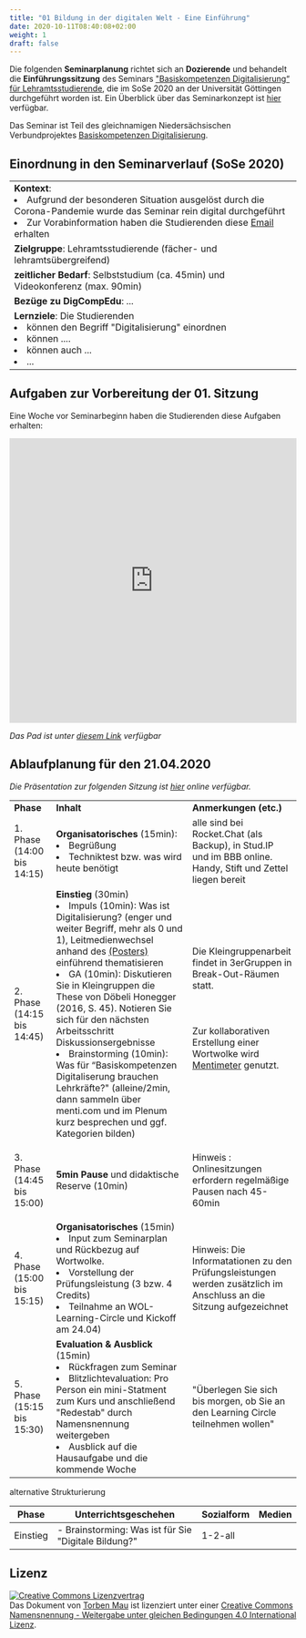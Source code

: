 ```yaml
---
title: "01 Bildung in der digitalen Welt - Eine Einführung"
date: 2020-10-11T08:40:08+02:00
weight: 1
draft: false
---
```



Die folgenden **Seminarplanung** richtet sich an **Dozierende** und behandelt die **Einführungssitzung** des  Seminars ["Basiskompetenzen Digitalisierung“ für Lehramtsstudierende](https://univz.uni-goettingen.de/qisserver/rds?state=verpublish&status=init&vmfile=no&moduleCall=webInfo&publishConfFile=webInfo&publishSubDir=veranstaltung&veranstaltung.veranstid=262605), die im SoSe 2020 an der Universität Göttingen durchgeführt worden ist.
Ein Überblick über das Seminarkonzept ist [hier](https://pad.gwdg.de/s/H1Pr8M4hB#) verfügbar.

Das Seminar ist Teil des gleichnamigen Niedersächsischen Verbundprojektes [Basiskompetenzen Digitalisierung](https://http://www.lehrerbildungsverbund-niedersachsen.de/index.php?s=ProjektBasiskompetenzenDigitalisierung).


## Einordnung in den Seminarverlauf (SoSe 2020)


<table>
  <tr>
    <td><b>Kontext</b>:
        <li>Aufgrund der besonderen Situation ausgelöst durch die Corona-Pandemie wurde das Seminar rein digital durchgeführt</li>
        <li>Zur Vorabinformation haben die Studierenden diese  <a href="https://docs.google.com/document/d/1ytJLBmvdGgSY2dAN3dKL4JfPaGXM4A2dzzqLTAYqhmI/edit#heading=h.l3l3f69hx6c6">Email</a> erhalten</li>  
    </td>
  </tr>
  <tr>
      <td><b>Zielgruppe</b>: Lehramtsstudierende (fächer- und lehramtsübergreifend)</td>
  </tr>
  <tr>
      <td><b>zeitlicher Bedarf</b>: Selbststudium (ca. 45min) und Videokonferenz (max. 90min)</td>
  </tr>
  <tr>
    <td><b>Bezüge zu DigCompEdu</b>:  ...</td>
  </tr>
  <tr>
    <td><b>Lernziele</b>: Die Studierenden
<li>können den Begriff "Digitalisierung" einordnen</li>

<li>können ....  </li>

<li>können auch ... </li>
<li>...</li>
</td>
  </tr>
</table>


## Aufgaben zur Vorbereitung der 01. Sitzung



Eine Woche vor Seminarbeginn haben die Studierenden diese Aufgaben erhalten:

<iframe width="100%" height="500" src="https://pad.gwdg.de/s/HyfJuBmuU#" frameborder="0"></iframe>

*Das Pad ist unter [diesem Link](https://pad.gwdg.de/s/HyfJuBmuU#) verfügbar*


## Ablaufplanung für den 21.04.2020

*Die Präsentation zur folgenden Sitzung ist [hier](https://docs.google.com/presentation/d/1tF9XJ0IFceWI1TkYYVJlxX1L6Sdn85dsShFLtDV8Jog/edit#slide=id.g838d997fc1_0_2) online verfügbar.*

<table>
  <tr>
    <td><b>Phase</b></td>
    <td><b>Inhalt</b></td>
    <td><b>Anmerkungen (etc.)</b></td>
  </tr>
  <tr>
    <td>1. Phase
 (14:00
bis 14:15)</td>
      <td><b>Organisatorisches </b>(15min):
        <li>Begrüßung</li>
        <li>Techniktest bzw. was wird heute benötigt </li>       
    </td>
    <td>alle sind bei Rocket.Chat (als Backup), in Stud.IP und im BBB online. Handy, Stift und Zettel liegen bereit </td>
  </tr>
  <tr>
    <td>2. Phase
 (14:15
bis 14:45)
</td>
    <td><b>Einstieg</b> (30min)
            <li>Impuls (10min): Was ist Digitalisierung? (enger und weiter Begriff, mehr als 0 und 1), Leitmedienwechsel anhand des <a href="http://mehrals0und1.ch/pub/Digital/Poster/a3-poster-der-digitale-leitmedienwechsel-und-die-schule.pdf">(Posters)</a> einführend thematisieren </li>
             <li>GA (10min): Diskutieren Sie in Kleingruppen  die These von Döbeli Honegger (2016, S. 45). Notieren Sie sich  für den nächsten Arbeitsschritt Diskussionsergebnisse </li>
        <li>Brainstorming (10min): Was für  “Basiskompetenzen Digitaliserung brauchen Lehrkräfte?" (alleine/2min, dann sammeln über menti.com und im Plenum kurz besprechen und ggf. Kategorien bilden)</li>
</td>
    <td>Die Kleingruppenarbeit findet in 3erGruppen in Break-Out-Räumen statt. <br></br>
    <br></br>
        Zur kollaborativen Erstellung einer Wortwolke wird <a href="https://www.mentimeter.com">Mentimeter</a> genutzt.  <br></br>
         </td>
  </tr>
  <tr>
    <td>3. Phase
(14:45
bis 15:00)

 </td>
    <td><b>5min Pause</b> und didaktische Reserve (10min)
</td>
    <td>

Hinweis : Onlinesitzungen erfordern regelmäßige Pausen nach 45-60min


</td>
  </tr>

  <tr>
    <td>4. Phase
(15:00
bis 15:15)

 </td>
    <td><b>Organisatorisches</b> (15min)
       <li>Input zum Seminarplan und Rückbezug auf Wortwolke.</li>
        <li>Vorstellung der Prüfungsleistung (3  bzw. 4 Credits)</li>
         <li>Teilnahme an WOL-Learning-Circle und Kickoff am 24.04)</li>
</td>
    <td>

Hinweis: Die Informatationen zu den Prüfungsleistungen werden zusätzlich im Anschluss an die Sitzung aufgezeichnet


</td>
  </tr>

  <tr>
    <td>5. Phase
(15:15
bis 15:30)

 </td>
    <td><b>Evaluation & Ausblick</b> (15min)
       <li>Rückfragen zum Seminar</li>
        <li>Blitzlichtevaluation: Pro Person ein mini-Statment zum Kurs und anschließend "Redestab" durch Namensnennung weitergeben</li>
        <li>Ausblick auf die Hausaufgabe und die kommende Woche</li>
</td>
    <td>

"Überlegen Sie sich bis morgen, ob Sie an den Learning Circle teilnehmen wollen"


</td>
  </tr>
</table>

alternative Strukturierung  

Phase | Unterrichtsgeschehen | Sozialform | Medien    
-------- | -------- | -------- | --------   
Einstieg | - Brainstorming: Was ist für Sie "Digitale Bildung?"  | 1-2-all


## Lizenz

<a rel="license" href="http://creativecommons.org/licenses/by-sa/4.0/"><img alt="Creative Commons Lizenzvertrag" style="border-width:0" src="https://i.creativecommons.org/l/by-sa/4.0/88x31.png" /></a><br /><span xmlns:dct="http://purl.org/dc/terms/" property="dct:title">Das Dokument</span> von <span xmlns:cc="http://creativecommons.org/ns#" property="cc:attributionName">[Torben Mau](https://twitter.com/torbenmau)</span> ist lizenziert unter einer <a rel="license" href="http://creativecommons.org/licenses/by-sa/4.0/">Creative Commons Namensnennung - Weitergabe unter gleichen Bedingungen 4.0 International Lizenz</a>.
